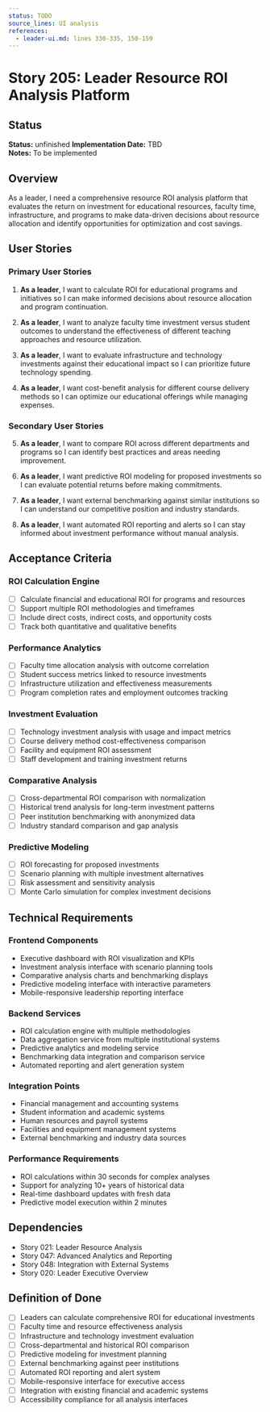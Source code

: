 ```yaml
---
status: TODO
source_lines: UI analysis
references:
  - leader-ui.md: lines 330-335, 150-159
---
```

# Story 205: Leader Resource ROI Analysis Platform

## Status
**Status:** unfinished
**Implementation Date:** TBD  
**Notes:** To be implemented

## Overview

As a leader, I need a comprehensive resource ROI analysis platform that evaluates the return on investment for educational resources, faculty time, infrastructure, and programs to make data-driven decisions about resource allocation and identify opportunities for optimization and cost savings.

## User Stories

### Primary User Stories

1. **As a leader**, I want to calculate ROI for educational programs and initiatives so I can make informed decisions about resource allocation and program continuation.

2. **As a leader**, I want to analyze faculty time investment versus student outcomes to understand the effectiveness of different teaching approaches and resource utilization.

3. **As a leader**, I want to evaluate infrastructure and technology investments against their educational impact so I can prioritize future technology spending.

4. **As a leader**, I want cost-benefit analysis for different course delivery methods so I can optimize our educational offerings while managing expenses.

### Secondary User Stories

5. **As a leader**, I want to compare ROI across different departments and programs so I can identify best practices and areas needing improvement.

6. **As a leader**, I want predictive ROI modeling for proposed investments so I can evaluate potential returns before making commitments.

7. **As a leader**, I want external benchmarking against similar institutions so I can understand our competitive position and industry standards.

8. **As a leader**, I want automated ROI reporting and alerts so I can stay informed about investment performance without manual analysis.

## Acceptance Criteria

### ROI Calculation Engine
- [ ] Calculate financial and educational ROI for programs and resources
- [ ] Support multiple ROI methodologies and timeframes
- [ ] Include direct costs, indirect costs, and opportunity costs
- [ ] Track both quantitative and qualitative benefits

### Performance Analytics
- [ ] Faculty time allocation analysis with outcome correlation
- [ ] Student success metrics linked to resource investments
- [ ] Infrastructure utilization and effectiveness measurements
- [ ] Program completion rates and employment outcomes tracking

### Investment Evaluation
- [ ] Technology investment analysis with usage and impact metrics
- [ ] Course delivery method cost-effectiveness comparison
- [ ] Facility and equipment ROI assessment
- [ ] Staff development and training investment returns

### Comparative Analysis
- [ ] Cross-departmental ROI comparison with normalization
- [ ] Historical trend analysis for long-term investment patterns
- [ ] Peer institution benchmarking with anonymized data
- [ ] Industry standard comparison and gap analysis

### Predictive Modeling
- [ ] ROI forecasting for proposed investments
- [ ] Scenario planning with multiple investment alternatives
- [ ] Risk assessment and sensitivity analysis
- [ ] Monte Carlo simulation for complex investment decisions

## Technical Requirements

### Frontend Components
- Executive dashboard with ROI visualization and KPIs
- Investment analysis interface with scenario planning tools
- Comparative analysis charts and benchmarking displays
- Predictive modeling interface with interactive parameters
- Mobile-responsive leadership reporting interface

### Backend Services
- ROI calculation engine with multiple methodologies
- Data aggregation service from multiple institutional systems
- Predictive analytics and modeling service
- Benchmarking data integration and comparison service
- Automated reporting and alert generation system

### Integration Points
- Financial management and accounting systems
- Student information and academic systems
- Human resources and payroll systems
- Facilities and equipment management systems
- External benchmarking and industry data sources

### Performance Requirements
- ROI calculations within 30 seconds for complex analyses
- Support for analyzing 10+ years of historical data
- Real-time dashboard updates with fresh data
- Predictive model execution within 2 minutes

## Dependencies

- Story 021: Leader Resource Analysis
- Story 047: Advanced Analytics and Reporting
- Story 048: Integration with External Systems
- Story 020: Leader Executive Overview

## Definition of Done

- [ ] Leaders can calculate comprehensive ROI for educational investments
- [ ] Faculty time and resource effectiveness analysis
- [ ] Infrastructure and technology investment evaluation
- [ ] Cross-departmental and historical ROI comparison
- [ ] Predictive modeling for investment planning
- [ ] External benchmarking against peer institutions
- [ ] Automated ROI reporting and alert system
- [ ] Mobile-responsive interface for executive access
- [ ] Integration with existing financial and academic systems
- [ ] Accessibility compliance for all analysis interfaces
